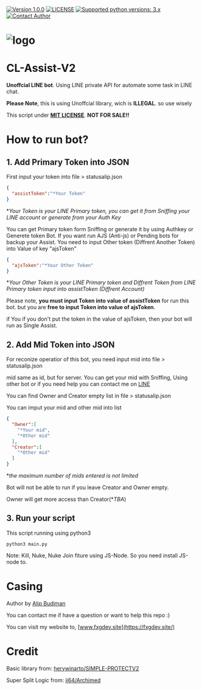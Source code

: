[![Version 1.0.0](https://i.ibb.co/6vJvwyf/5.png "Version 1.0.0")](https://github.com/alipbudiman/CL-Assist-Ajs-V2)
[![LICENSE](https://i.ibb.co/5nR4p7x/6.png "LICENSE")](https://github.com/alipbudiman/CL-Assist-Ajs-V2/blob/main/LICENSE)
[![Supported python versions: 3.x](https://i.ibb.co/L1k6BC2/7.png "supported python versions: 3.x")](https://www.python.org/downloads/)
[![Contact Author](https://i.ibb.co/xCDRtJs/8.png "contact author")](https://fxgdev.site/alifbudiman.html)




# ![logo](https://i.ibb.co/zJvVhJ3/Untitled-design-88.png)

# CL-Assist-V2

**Unoffcial LINE bot**. Using LINE private API for automate some task in LINE chat.

**Please Note**, this is using Unoffcial library, wich is **ILLEGAL**. so use wisely

This script under [**MIT LICENSE**](https://github.com/alipbudiman/CL-Assist-Ajs-V2/blob/main/LICENSE).
**NOT FOR SALE!!**


# How to run bot?

## 1. Add Primary Token into JSON
First input your token into file > statusalip.json
```JSON
{
  "assistToken":"*Your Token"
}
```
**Your Token is your LINE Primary token, you can get it from Sniffing your LINE account or generate from your Auth Key*

You can get Primary token form Sniffing or generate it by using Authkey or Generete token Bot.
If you want run AJS (Anti-js) or Pending bots for backup your Assist. You need to input Other token (Diffrent Another Token) into Value of key "ajsToken"
```JSON
{
  "ajsToken":"*Your Other Token"
}
```
**Your Other Token is your LINE Primary token and Diffrent Token from LINE Primary token input into assistToken (Diffrent Account)*

Please note, **you must input Token into value of assistToken** for run this bot. but you are **free to input Token into value of ajsToken**.

if You if you don't put the token in the value of ajsToken, then your bot will run as Single Assist.

## 2. Add Mid Token into JSON

For reconize operatior of this bot, you need input mid into file > statusalip.json

mid same as id, but for server. You can get your mid with Sniffing, Using other bot or if you need help you can contact me on [LINE](https://line.me/ti/p/~alip_budiman)

You can find Owner and Creator empty list in file > statusalip.json

You can imput your mid and other mid into list
```JSON
{
  "Owner":[
    "*Your mid",
    "*Other mid"
  ],
  "Creator":[
    "*Other mid"
  ]
}
```
**the maximum number of mids entered is not limited*

Bot will not be able to run if you leave Creator and Owner empty.

Owner will get more access than Creator(**TBA*)

## 3. Run your script
This script running using python3
```SH
python3 main.py
```
Note: Kill, Nuke, Nuke Join fiture using JS-Node. So you need install JS-node to.
# Casing


Author by [Alip Budiman](https://fxgdev.site/alifbudiman.html)

You can contact me if have a question or want to help this repo :)

You can visit my website to, [www.fxgdev.site](https://fxgdev.site/)

# Credit

Basic library from: [herywinarto/SIMPLE-PROTECTV2](https://github.com/herywinarto/SIMPLE-PROTECTV2)

Super Split Logic from: [ii64/Archimed](https://github.com/ii64/Archimed)

